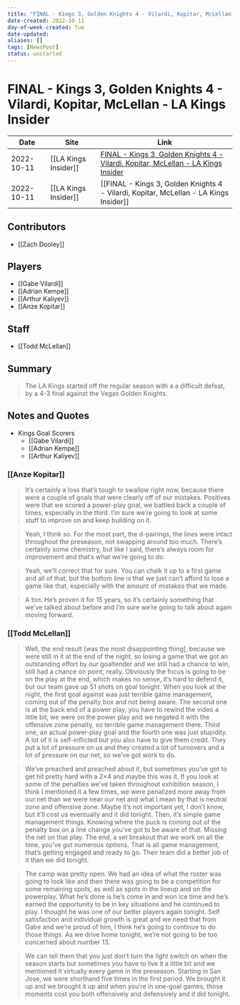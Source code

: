 ```yaml
---
title: "FINAL - Kings 3, Golden Knights 4 - Vilardi, Kopitar, McLellan - LA Kings Insider"
date-created: 2022-10-11
day-of-week-created: Tue
date-updated: 
aliases: []
tags: [NewsPost]
status: unstarted
---
```


# FINAL - Kings 3, Golden Knights 4 - Vilardi, Kopitar, McLellan - LA Kings Insider

Date | Site | Link
---|---|---
2022-10-11 | [[LA Kings Insider]] | [FINAL - Kings 3, Golden Knights 4 - Vilardi, Kopitar, McLellan - LA Kings Insider](https://lakingsinsider.com/2022/10/11/final-kings-3-golden-knights-4-vilardi-kopitar-mclellan/)
2022-10-11 | [[LA Kings Insider]] | [[FINAL - Kings 3, Golden Knights 4 - Vilardi, Kopitar, McLellan - LA Kings Insider]]

## Contributors
- [[Zach Dooley]]


## Players
- [[Gabe Vilardi]]
- [[Adrian Kempe]]
- [[Arthur Kaliyev]]
- [[Anze Kopitar]]


## Staff
- [[Todd McLellan]]


## Summary
> The LA Kings started off the regular season with a a difficult defeat, by a 4-3 final against the Vegas Golden Knights.


## Notes and Quotes
- Kings Goal Scorers
	- [[Gabe Vilardi]] 
	- [[Adrian Kempe]]
	- [[Arthur Kaliyev]]

### [[Anze Kopitar]]
> It’s certainly a loss that’s tough to swallow right now, because there were a couple of goals that were clearly off of our mistakes. Positives were that we scored a power-play goal, we battled back a couple of times, especially in the third. I’m sure we’re going to look at some stuff to improve on and keep building on it.

> Yeah, I think so. For the most part, the d-pairings, the lines were intact throughout the preseason, not swapping around too much. There’s certainly some chemistry, but like I said, there’s always room for improvement and that’s what we’re going to do.

> Yeah, we’ll correct that for sure. You can chalk it up to a first game and all of that, but the bottom line is that we just can’t afford to lose a game like that, especially with the amount of mistakes that we made.

> A ton. He’s proven it for 15 years, so it’s certainly something that we’ve talked about before and I’m sure we’re going to talk about again moving forward.

### [[Todd McLellan]]
> Well, the end result \[was the most disappointing thing], because we were still in it at the end of the night, so losing a game that we got an outstanding effort by our goaltender and we still had a chance to win, still had a chance on point, really. Obviously the focus is going to be on the play at the end, which makes no sense, it’s hard to defend it, but our team gave up 51 shots on goal tonight. When you look at the night, the first goal against was just terrible game management, coming out of the penalty box and not being aware. The second one is at the back end of a power play, you have to rewind the video a little bit, we were on the power play and we negated it with the offensive zone penalty, so terrible game management there. Third one, an actual power-play goal and the fourth one was just stupidity. A lot of it is self-inflicted but you also have to give them credit. They put a lot of pressure on us and they created a lot of turnovers and a lot of pressure on our net, so we’ve got work to do.

> We’ve preached and preached about it, but sometimes you’ve got to get hit pretty hard with a 2×4 and maybe this was it. If you look at some of the penalties we’ve taken throughout exhibition season, I think I mentioned it a few times, we were penalized more away from our net than we were near our net and what I mean by that is neutral zone and offensive zone. Maybe it’s not important yet, I don’t know, but it’ll cost us eventually and it did tonight. Then, it’s simple game management things. Knowing where the puck is coming out of the penalty box on a line change you’ve got to be aware of that. Missing the net on that play. The end, a set breakout that we work on all the time, you’ve got numerous options. That is all game management, that’s getting engaged and ready to go. Their team did a better job of it than we did tonight.

> The camp was pretty open. We had an idea of what the roster was going to look like and then there was going to be a competition for some remaining spots, as well as spots in the lineup and on the powerplay. What he’s done is he’s come in and won ice time and he’s earned the opportunity to be in key situations and he continued to play. I thought he was one of our better players again tonight. Self satisfaction and individual growth is great and we need that from Gabe and we’re proud of him, I think he’s going to continue to do those things. As we drive home tonight, we’re not going to be too concerned about number 13.

> We can tell them that you just don’t turn the light switch on when the season starts but sometimes you have to live it a little bit and we mentioned it virtually every game in the preseason. Starting in San Jose, we were shorthand five times in the first period. We brought it up and we brought it up and when you’re in one-goal games, those moments cost you both offensively and defensively and it did tonight.

